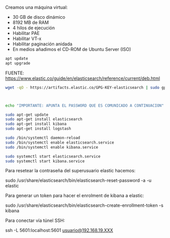 
Creamos una máquina virtual:

* 30 GB de disco dinámico
* 8192 MB de RAM
* 4 hilos de ejecución
* Habilitar PAE
* Habilitar VT-x
* Habilitar paginación anidada
* En medios añadimos el CD-ROM de Ubuntu Server (ISO)

```bash
apt update
apt upgrade
```

FUENTE: <https://www.elastic.co/guide/en/elasticsearch/reference/current/deb.html>

```bash
wget -qO - https://artifacts.elastic.co/GPG-KEY-elasticsearch | sudo gpg --dearmor -o /usr/share/keyrings/elasticsearch-keyring.gpg



echo "IMPORTANTE: APUNTA EL PASSWORD QUE ES COMUNICADO A CONTINUACION"

sudo apt-get update
sudo apt-get install elasticsearch
sudo apt-get install kibana
sudo apt-get install logstash

sudo /bin/systemctl daemon-reload
sudo /bin/systemctl enable elasticsearch.service
sudo /bin/systemctl enable kibana.service

sudo systemctl start elasticsearch.service
sudo systemctl start kibana.service
```


Para resetear la contraseña del superusuario elastic hacemos:

sudo /usr/share/elasticsearch/bin/elasticsearch-reset-password -a -u elastic

Para generar un token para hacer el enrolment de kibana a elastic:

sudo /usr/share/elasticsearch/bin/elasticsearch-create-enrollment-token -s kibana

Para conectar vía túnel SSH:

ssh -L 5601:localhost:5601  usuario@192.168.19.XXX
